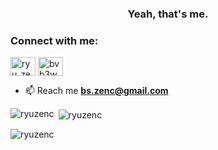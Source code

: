 <h3 align="center">Yeah, that's me.</h3>

<h3 align="left">Connect with me:</h3>
<p align="left">
<a href="https://twitter.com/ryu_zenc" target="blank"><img align="center" src="https://raw.githubusercontent.com/rahuldkjain/github-profile-readme-generator/master/src/images/icons/Social/twitter.svg" alt="ryu_zenc" height="30" width="40" /></a>
<a href="https://discord.gg/bvb3wWbX6B" target="blank"><img align="center" src="https://raw.githubusercontent.com/rahuldkjain/github-profile-readme-generator/master/src/images/icons/Social/discord.svg" alt="bvb3wWbX6B" height="30" width="40" /></a>
</p>


- 📫 Reach me **bs.zenc@gmail.com**

<p><img align="left" src="https://github-readme-stats.vercel.app/api/top-langs?username=ryuzenc&show_icons=true&theme=radical&locale=en&layout=compact" alt="ryuzenc" /></p>

<p>&nbsp;<img align="center" src="https://github-readme-stats.vercel.app/api?username=ryuzenc&show_icons=true&theme=tokyonight&locale=en" alt="ryuzenc" /></p>

<p><img align="center" src="https://github-readme-streak-stats.herokuapp.com/?user=ryuzenc&theme=dark" alt="ryuzenc" /></p>
